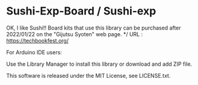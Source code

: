 # Sushi-Exp-Board / Sushi-exp

OK, I like Sushi!!
Board kits that use this library can be purchased after 2022/01/22 on the "Gijutsu Syoten" web page. */
URL : https://techbookfest.org/

For Arduino IDE users:

Use the Library Manager to install this library or download and add ZIP file.

This software is released under the MIT License, see LICENSE.txt.